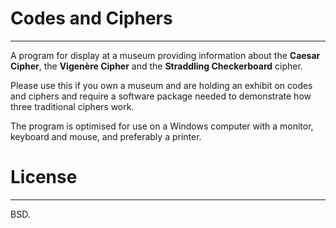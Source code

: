 # Codes and Ciphers
---
A program for display at a museum providing information about the **Caesar Cipher**, the **Vigenère Cipher** and the **Straddling Checkerboard** cipher. 

Please use this if you own a museum and are holding an exhibit on codes and ciphers and require a software package needed to demonstrate how three traditional ciphers work.

The program is optimised for use on a Windows computer with a monitor, keyboard and mouse, and preferably a printer.

# License
---
BSD.
